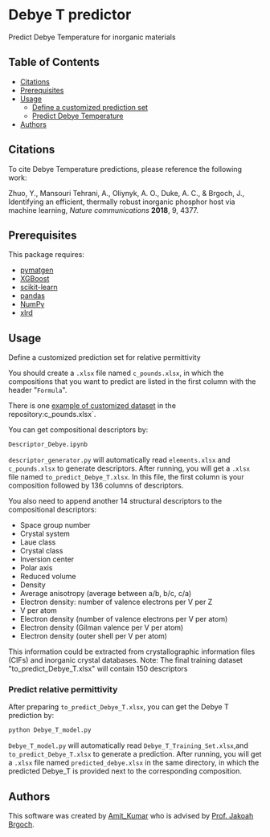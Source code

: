 # Debye T predictor
Predict Debye Temperature for inorganic materials



## Table of Contents

- [Citations](#citations)
- [Prerequisites](#prerequisites)
- [Usage](#usage)
  - [Define a customized prediction set](#define-a-customized-prediction-set)
  - [Predict Debye Temperature](#predict-bandgap-energy)
- [Authors](#authors)

## Citations

To cite Debye Temperature predictions, please reference the following work:

Zhuo, Y., Mansouri Tehrani, A., Oliynyk, A. O., Duke, A. C., & Brgoch, J., Identifying an efficient, thermally robust inorganic phosphor host via machine learning, *Nature communications* **2018**, 9, 4377.

##  Prerequisites

This package requires:

- [pymatgen](http://pymatgen.org)
- [XGBoost](https://xgboost.readthedocs.io/en/latest/#)
- [scikit-learn](http://scikit-learn.org/stable/)
- [pandas](https://pandas.pydata.org/pandas-docs/stable/index.html)
- [NumPy](https://docs.scipy.org/doc/numpy/index.html)
- [xlrd](https://xlrd.readthedocs.io/en/latest/index.html)

## Usage


 Define a customized prediction set for relative permittivity

You should create a `.xlsx` file named `c_pounds.xlsx`, in which the compositions that you want to predict are listed in the first column with the header "`Formula`".

There is one [example of customized dataset](/examples) in the repository:c_pounds.xlsx`.

You can get compositional descriptors by:

```bash
Descriptor_Debye.ipynb
```

`descriptor_generator.py` will automatically read `elements.xlsx` and `c_pounds.xlsx` to generate descriptors. After running, you will get a `.xlsx` file named `to_predict_Debye_T.xlsx`. In this file, the first column is your composition followed by 136 columns of descriptors.

You also need to append another 14 structural descriptors to the compositional descriptors:
- Space group number
- Crystal system
- Laue class
- Crystal class
- Inversion center
- Polar axis
- Reduced volume
- Density
- Average anisotropy (average between a/b, b/c, c/a)
- Electron density: number of valence electrons per V per Z
- V per atom
- Electron density (number of valence electrons per V per atom)
- Electron density (Gilman valence per V per atom)
- Electron density (outer shell per V per atom)

This information could be extracted from crystallographic information files (CIFs) and inorganic crystal databases. 
Note: The final training dataset "to_predict_Debye_T.xlsx" will contain 150 descriptors

### Predict relative permittivity
After preparing `to_predict_Debye_T.xlsx`, you can get the Debye T prediction by:

```bash
python Debye_T_model.py
```

`Debye_T_model.py` will automatically read `Debye_T_Training_Set.xlsx`,and `to_predict_Debye_T.xlsx` to generate a prediction. After running, you will get a `.xlsx` file named `predicted_debye.xlsx` in the same directory, in which the predicted Debye_T is provided next to the corresponding composition.

## Authors

This software was created by [Amit_Kumar](https://github.com/ak983819) who is advised by [Prof. Jakoah Brgoch](https://www.brgochchemistry.com/).
